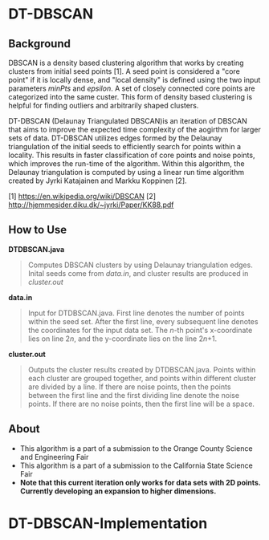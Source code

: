 # DT-DBSCAN

## Background

DBSCAN is a density based clustering algorithm that works by creating clusters from initial seed points [1]. A seed point is considered a "core point" if it is locally dense, and "local density" is defined using the two input parameters *minPts* and *epsilon*. A set of closely connected core points are categorized into the same custer. This form of density based clustering is helpful for finding outliers and arbitrarily shaped clusters.

DT-DBSCAN (Delaunay Triangulated DBSCAN)is an iteration of DBSCAN that aims to improve the expected time complexity of the aogirthm for larger sets of data. DT-DBSCAN utilizes edges formed by the Delaunay triangulation of the initial seeds to efficiently search for points within a locality. This results in faster classification of core points and noise points, which improves the run-time of the algorithm. Within this algorithm, the Delaunay triangulation is computed by using a linear run time algorithm created by Jyrki Katajainen and Markku Koppinen [2].

  [1] https://en.wikipedia.org/wiki/DBSCAN
  [2] http://hjemmesider.diku.dk/~jyrki/Paper/KK88.pdf

## How to Use

**DTDBSCAN.java**
> Computes DBSCAN clusters by using Delaunay triangulation edges. Inital seeds come from *data.in*, and cluster results are produced in *cluster.out*

**data.in**
> Input for DTDBSCAN.java. First line denotes the number of points within the seed set. After the first line, every subsequent line denotes the coordinates for the input data set. The *n*-th point's x-coordinate lies on line 2*n*, and the y-coordinate lies on the line 2*n*+1.

**cluster.out**
> Outputs the cluster results created by DTDBSCAN.java. Points within each cluster are grouped together, and points within different cluster are divided by a line. If there are noise points, then the points between the first line and the first dividing line denote the noise points. If there are no noise points, then the first line will be a space.

## About

* This algorithm is a part of a submission to the Orange County Science and Engineering Fair
* This algorithm is a part of a submission to the California State Science Fair
* **Note that this current iteration only works for data sets with 2D points. Currently developing an expansion to higher dimensions.**
# DT-DBSCAN-Implementation
